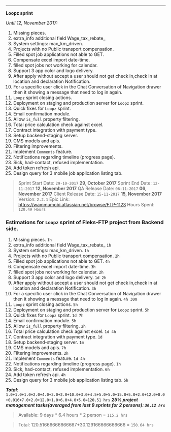 ----
**Loopz sprint**

*Until 12, November 2017:*

1. Missing pieces.
2. extra_info additional field Wage_tax_rebate_
3. System settings: max_km_driven.
4. Projects with no Public transport compensation.
5. Filled spot job applications not able to GET.
6. Compensate excel import date-time.
7. filled spot jobs not working for calendar.
8. Support 3 app color and logo delivery.
9. After apply without accept a user should not get check in,check in at location and declaration Notification.
10. For a specific user click in the Chat Conversation of Navigation drawer then it showing a message that need to log in again.
11. `Loopz` sprint closing actions.
12. Deployment on staging and production server for `Loopz` sprint.
13. Quick fixes for `Loopz` sprint.
14. Email confirmation module.
15. Allow `is_full` property filtering.
16. Total price calculation check against excel.
17. Contract integration with payment type.
18. Setup backend-staging server.
19. CMS models and apis.
20. Filtering improvements.
21. Implement `Comments` feature.
22. Notifications regarding timeline (progress page).
23. Sick, had-contact, refused implementation.
24. Add token refresh api.
25. Design query for 3 mobile job application listing tab.


>Sprint Start Date: `29-10-2017` **29, October 2017**
>Sprint End Date: `12-11-2017` **12, November 2017**
>QA Release Date: `06-11-2017` **06, November 2017**
>Client Release Date: `15-11-2017` **15, November 2017**
>Version: `2.2.1`
>Epic Link: https://wammumobi.atlassian.net/browse/FTP-1123
>Hours Spent: `120.49 Hours`


### Estimations for `Loopz` sprint of Fleks-FTP project from Backend side.
1. Missing pieces. `1h`
2. extra_info additional field Wage_tax_rebate_ `1h`
3. System settings: max_km_driven. `1h`
4. Projects with no Public transport compensation. `2h`
5. Filled spot job applications not able to GET. `4h`
6. Compensate excel import date-time. `3h`
7. filled spot jobs not working for calendar. `2h`
8. Support 3 app color and logo delivery. `1d 2h`
9. After apply without accept a user should not get check in,check in at location and declaration Notification.  `3h`
10. For a specific user click in the Chat Conversation of Navigation drawer then it showing a message that need to log in again. `4h 30m`
11. `Loopz` sprint closing actions. `5h`
12. Deployment on staging and production server for `Loopz` sprint. `5h`
13. Quick fixes for `Loopz` sprint. `1d 7h`
14. Email confirmation module. `5h`
15. Allow `is_full` property filtering. `2h`
16. Total price calculation check against excel. `1d 4h`
17. Contract integration with payment type. `1d`
18. Setup backend-staging server. `1m`
19. CMS models and apis. `7h`
20. Filtering improvements. `2h`
21. Implement `Comments` feature. `1d 4h`
22. Notifications regarding timeline (progress page). `1h`
23. Sick, had-contact, refused implementation. `6h`
24. Add token refresh api. `4h`
25. Design query for 3 mobile job application listing tab. `5h`


***Total***: `1.0+1.0+1.0+2.0+4.0+3.0+2.0+10.0+3.0+4.5+5.0+5.0+15.0+5.0+2.0+12.0+8.0+0.016+7.0+2.0+12.0+1.0+6.0+4.0+5.0=120.51 hrs`
***25% project management tasks(averaged from last 9 sprints for 2 persons): `30.12 hrs`***

>Available: 9 days * 6.4 hours * 2 person = `115.2 hrs`


>Total: 120.51666666666667+30.129166666666666 = `150.64 hrs`
